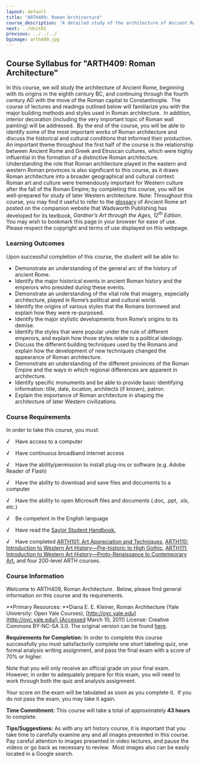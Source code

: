 ```yaml
---
layout: default
title: "ARTH409: Roman Architecture"
course_description: "A detailed study of the architecture of Ancient Rome, beginning with its origins in the eighth century BC, and continuing through the Roman capital’s move to Constantinople in the fourth century AD. This course will explore the major architectural influences, building methods and styles of the Roman Empire."
next: ../Unit01
previous: ../../../
bgimage: arth409.jpg
---
```

Course Syllabus for "ARTH409: Roman Architecture"
-------------------------------------------------

In this course, we will study the architecture of Ancient Rome,
beginning with its origins in the eighth century BC, and continuing
through the fourth century AD with the move of the Roman capital to
Constantinople.  The course of lectures and readings outlined below will
familiarize you with the major building methods and styles used in Roman
architecture.  In addition, interior decoration (including the very
important topic of Roman wall painting) will be addressed.  By the end
of the course, you will be able to identify some of the most important
works of Roman architecture and discuss the historical and cultural
conditions that informed their production. An important theme throughout
the first half of the course is the relationship between Ancient Rome
and Greek and Etruscan cultures, which were highly influential in the
formation of a distinctive Roman architecture.  Understanding the role
that Roman architecture played in the eastern and western Roman
provinces is also significant to this course, as it draws Roman
architecture into a broader geographical and cultural context.  Roman
art and culture were tremendously important for Western culture after
the fall of the Roman Empire; by completing this course, you will be
well-prepared for study of later Western architecture. Note: Throughout
this course, you may find it useful to refer to the
[glossary](http://www.wadsworth.com/cgi-wadsworth/course_products_wp.pl?resource_id=10&fid=M35&product_isbn_issn=0155050907&chapter_number=10&altname=Glossary)
of Ancient Rome art posted on the companion website that Wadsworth
Publishing has developed for its textbook, *Gardner’s Art through the
Ages, 12<sup>th</sup> Edition*.   You may wish to bookmark this page in
your browser for ease of use.  Please respect the copyright and terms of
use displayed on this webpage.

### Learning Outcomes

Upon successful completion of this course, the student will be able to:

-   Demonstrate an understanding of the general arc of the history of
    ancient Rome.
-   Identify the major historical events in ancient Roman history and
    the emperors who presided during these events.
-   Demonstrate an understanding of the vital role that imagery,
    especially architecture, played in Rome’s political and cultural
    world.
-   Identify the origins of various styles that the Romans borrowed and
    explain how they were re-purposed.
-   Identify the major stylistic developments from Rome’s origins to its
    demise.
-   Identify the styles that were popular under the rule of different
    emperors, and explain how those styles relate to a political
    ideology.
-   Discuss the different building techniques used by the Romans and
    explain how the development of new techniques changed the appearance
    of Roman architecture.
-   Demonstrate an understanding of the different provinces of the Roman
    Empire and the ways in which regional differences are apparent in
    architecture.
-   Identify specific monuments and be able to provide basic identifying
    information: title, date, location, architects (if known), patron.
-   Explain the importance of Roman architecture in shaping the
    architecture of later Western civilizations.

### Course Requirements

In order to take this course, you must:  
  
 √    Have access to a computer  
  
 √    Have continuous broadband internet access  
  
 √    Have the ability/permission to install plug-ins or software (e.g.
Adobe Reader of Flash)  
  
 √    Have the ability to download and save files and documents to a
computer  
  
 √    Have the ability to open Microsoft files and documents (.doc,
.ppt, .xls, etc.)  
  
 √    Be competent in the English language

√    Have read the [Saylor Student
Handbook.](http://www.saylor.org/site/wp-content/uploads/2012/05/Saylor-StudentHandbook.pdf)

√    Have completed [ARTH101: Art Appreciation and
Techniques](http://www.saylor.org/courses/arth101/), [ARTH110:
Introduction to Western Art History—Pre-historic to High
Gothic](http://www.saylor.org/courses/arth110/), [ARTH111: Introduction
to Western Art History—Proto-Renaissance to Contemporary
Art](http://www.saylor.org/courses/arth111/), and four 200-level ARTH
courses.

### Course Information

Welcome to ARTH409, Roman Architecture.  Below, please find general
information on this course and its requirements. 

**Primary Resources: **Diana E. E. Kleiner, Roman Architecture (Yale
University: Open Yale
Courses), [http://oyc.yale.edu](http://oyc.yale.edu/) (Accessed March
10, 2011) License: Creative Commons BY-NC-SA 3.0. The original version
can be
found [here](http://oyc.yale.edu/history-art/hsar-252#overview).  
  
 **Requirements for Completion:** In order to complete this course
successfully you must satisfactorily complete one short labeling quiz,
one formal analysis writing assignment, and pass the final exam with a
score of 70% or higher.

Note that you will only receive an official grade on your final exam. 
However, in order to adequately prepare for this exam, you will need to
work through both the quiz and analysis assignment.

Your score on the exam will be tabulated as soon as you complete it.  If
you do not pass the exam, you may take it again.

**Time Commitment:** This course will take a total of approximately **43
hours** to complete.

**Tips/Suggestions:** As with any art history course, it is important
that you take time to carefully examine any and all images presented in
this course.  Pay careful attention to images presented in video
lectures, and pause the videos or go back as necessary to review.  Most
images also can be easily located in a Google search.

